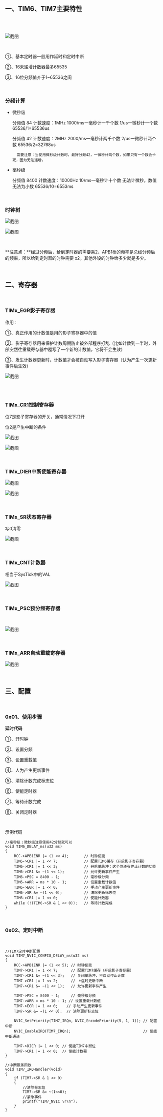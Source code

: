 ## 一、TIM6、TIM7主要特性

<br/>

<br/>

![截图](pic/eaa334c5cc0aae8a10d1934619ed30ea.png)

<br/>

①、基本定时器一般用作延时和定时中断

②、16未递增计数器最多65535

③、16位分频值介于1~65536之间

<br/>

### 分频计算

- 微秒级

	分频值  84      计数速度：1MHz       1000/ms一毫秒计一千个数          1/us一微秒计一个数        65536/1=65536us

    分频值  42      计数速度：2MHz       2000/ms一毫秒计两千个数          2/us一微秒计两个数        65536/2=32768us

		需要注意：当使用微秒级计数时，最好分频42，一微秒计两个数，如果只有一个数会卡死，因为无法递增。

- 毫秒级

    分频值  8400      计数速度：10000Hz    10/ms一毫秒计十个数         无法计微秒，数值无法为小数       65536/10=6553ms

<br/>

### 时钟树

![截图](pic/ee00530774391ccdf45921b7c86cad54.png)

![截图](pic/8a57e8fd118792c41c2c92233055a571.png)

<br/>

**注意点：**经过分频后，给到定时器的需要乘2，APB1桥的频率是总线分频后的频率，所以给到定时器的时钟需要 x2。其他外设的时钟给多少就是多少。

<br/>

## 二、寄存器

<br/>

### TIMx_EGR影子寄存器

作用：

①、真正作用的计数值是用的影子寄存器中的值

②、影子寄存器用来保护计数周期防止被外部程序打乱（比如计数到一半时，外部突然往重载寄存器中覆写了一个新的计数值，它将不会生效）

③、发生计数器更新时，计数值才会被自动写入影子寄存器（认为产生一次更新事件后生效）

![截图](pic/ef3e1206cd90caf21620122098b42ba8.png)

<br/>

<br/>

### TIMx_CR1控制寄存器

位7是影子寄存器的开关，通常情况下打开

位2是产生中断的条件

![截图](pic/3ba05d2474d6f9c13ea402e7aff16be7.png)

![截图](pic/ab4df5ec4f1eadecd689275554ddb5a8.png)

<br/>

### TIMx_DIER中断使能寄存器

![截图](pic/3ae8d22d42765a6e0763936e713f3bae.png)

![截图](pic/6c074d8fc3c2dd986159776f0bea3ce5.png)

<br/>

### TIMx_SR状态寄存器

写0清零

![截图](pic/7d5851c64cfb26215f193ad8ff5765c1.png)

<br/>

### TIMx_CNT计数器

相当于SysTick中的VAL

![截图](pic/433bc996de335ba754a1e7674200619f.png)

<br/>

### TIMx_PSC预分频寄存器

<br/>

![截图](pic/426736b289392c7a856b2d3df15ae457.png)

<br/>

### TIMx_ARR自动重载寄存器

![截图](pic/1392e4e70d364f5f0acb3141f3751820.png)

<br/>

## 三、配置

<br/>

### 0x01、使用步骤

**延时代码**

①、开时钟

②、设置分频

③、设置重载值

④、人为产生更新事件

⑤、清除计数完成标志位

⑥、使能定时器

⑦、等待计数完成

⑧、关闭定时器

<br/>

示例代码

```c_cpp
//毫秒级；微秒级注意使用42分频就可以
void TIM6_DELAY_ms(u32 ms)
{
    RCC->APB1ENR |= (1 << 4);       // 时钟使能
    TIM6->CR1 |= 1 << 7;            // 配置TIM6缓存（开启影子寄存器）
    TIM6->CR1 |= 1 << 3;            // 开启单脉冲；这个位还有停止计数的功能
    TIM6->CR1 &= ~(1 << 1);         // 允许更新事件产生
    TIM6->PSC = 8400 - 1;           // 毫秒级分频
    TIM6->ARR = ms * 10 - 1;        // 设置重载计数值
    TIM6->EGR |= 1 << 0;            // 手动产生更新事件
    TIM6->SR &= ~(1 << 0);          // 清除更新标志位
    TIM6->CR1 |= 1 << 0;            // 使能计数器
    while (!(TIM6->SR & 1 << 0));   // 等待计数完成
}
```

<br/>

### 0x02、定时中断

<br/>

```c_cpp
//TIM7定时中断配置
void TIM7_NVIC_CONFIG_DELAY_ms(u32 ms)
{
    RCC->APB1ENR |= (1 << 5); // 时钟使能
    TIM7->CR1 |= 1 << 7;      // 配置TIM7缓存（开启影子寄存器）
    TIM7->CR1 &= ~(1 << 3);   // 关闭单脉冲，不自动停止计数
    TIM7->CR1 |= 1 << 2;      // 上溢时更新中断
    TIM7->CR1 &= ~(1 << 1);   // 允许更新事件产生

    TIM7->PSC = 8400 - 1;     // 豪秒级分频
    TIM7->ARR = ms * 10 - 1; // 设置重载计数值
    TIM7->EGR |= 1 << 0;    // 手动产生更新事件
    TIM7->SR &= ~(1 << 0);  // 清除更新标志位

    NVIC_SetPriority(TIM7_IRQn, NVIC_EncodePriority(5, 1, 1)); // 配置中断
    NVIC_EnableIRQ(TIM7_IRQn);                                 // 使能中断通道

    TIM7->DIER |= 1 << 0; // 使能TIM7中断位
    TIM7->CR1 |= 1 << 0;  // 使能计数器
}

//中断服务函数
void TIM7_IRQHandler(void)
{
    if (TIM7->SR & 1 << 0)
    {
        //清除标志位
        TIM7->SR &= ~(1<<0);
        //紧急事件
        printf("TIM7_NVIC \r\n");
    }
}
```

